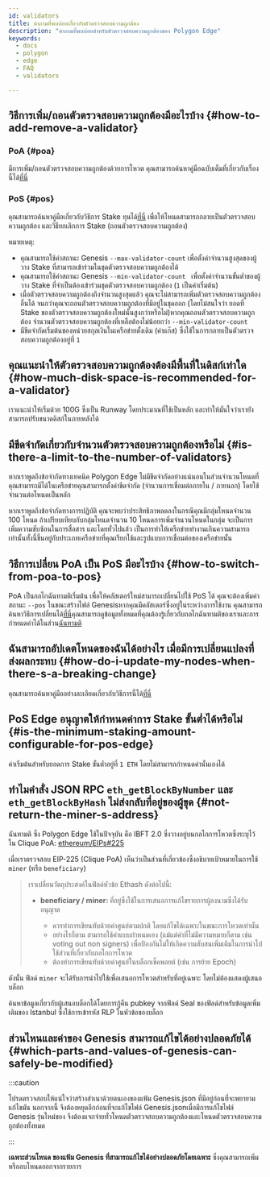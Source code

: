```yaml
---
id: validators
title: คำถามที่พบบ่อยเกี่ยวกับตัวตรวจสอบความถูกต้อง
description: "คำถามที่พบบ่อยสำหรับตัวตรวจสอบความถูกต้องของ Polygon Edge"
keywords:
  - docs
  - polygon
  - edge
  - FAQ
  - validators

---
```


## วิธีการเพิ่ม/ถอนตัวตรวจสอบความถูกต้องมีอะไรบ้าง {#how-to-add-remove-a-validator}

### PoA {#poa}
มีการเพิ่ม/ถอนตัวตรวจสอบความถูกต้องด้วยการโหวต คุณสามารถค้นหาคู่มือฉบับเต็มที่เกี่ยวกับเรื่องนี้ได้[ที่นี่](/docs/edge/consensus/poa)

### PoS {#pos}
คุณสามารถค้นหาคู่มือเกี่ยวกับวิธีการ Stake ทุนได้[ที่นี่](/docs/edge/consensus/pos-stake-unstake) เพื่อให้โหนดสามารถกลายเป็นตัวตรวจสอบความถูกต้อง และวิธียกเลิกการ Stake (ถอนตัวตรวจสอบความถูกต้อง)

หมายเหตุ:
- คุณสามารถใช้ค่าสถานะ Genesis `--max-validator-count` เพื่อตั้งค่าจำนวนสูงสุดของผู้วาง Stake ที่สามารถเข้าร่วมในชุดตัวตรวจสอบความถูกต้องได้
- คุณสามารถใช้ค่าสถานะ Genesis `--min-validator-count ` เพื่อตั้งค่าจำนวนขั้นต่ำของผู้วาง Stake ที่จำเป็นต้องเข้าร่วมชุดตัวตรวจสอบความถูกต้อง (`1` เป็นค่าเริ่มต้น)
- เมื่อตัวตรวจสอบความถูกต้องถึงจำนวนสูงสุดแล้ว คุณจะไม่สามารถเพิ่มตัวตรวจสอบความถูกต้องอื่นได้ จนกว่าคุณจะถอนตัวตรวจสอบความถูกต้องที่มีอยู่ในชุดออก (โดยไม่สนใจว่า ยอดที่ Stake ของตัวตรวจสอบความถูกต้องใหม่นั้นสูงกว่าหรือไม่)หากคุณถอนตัวตรวจสอบความถูกต้อง จำนวนตัวตรวจสอบความถูกต้องที่เหลือต้องไม่น้อยกว่า `--min-validator-count`
- มีขีดจำกัดเริ่มต้นของหน่วยสกุลเงินในเครือข่ายดั้งเดิม (ค่าแก๊ส) ซึ่งใช้ในการกลายเป็นตัวตรวจสอบความถูกต้องอยู่ที่ `1`



## คุณแนะนำให้ตัวตรวจสอบความถูกต้องต้องมีพื้นที่ในดิสก์เท่าใด {#how-much-disk-space-is-recommended-for-a-validator}

เราแนะนำให้เริ่มด้วย 100G ซึ่งเป็น Runway โดยประมาณที่ใช้เป็นหลัก และทำให้มั่นใจว่าเรายังสามารถปรับขนาดดิสก์ในภายหลังได้


## มีขีดจำกัดเกี่ยวกับจำนวนตัวตรวจสอบความถูกต้องหรือไม่ {#is-there-a-limit-to-the-number-of-validators}

หากเราพูดถึงข้อจำกัดทางเทคนิค Polygon Edge ไม่มีขีดจำกัดอย่างแน่นอนในส่วนจำนวนโหนดที่คุณสามารถมีได้ในเครือข่ายคุณสามารถตั้งค่าขีดจำกัด (จำนวนการเชื่อมต่อภายใน / ภายนอก) โดยใช้จำนวนต่อโหนดเป็นหลัก

หากเราพูดถึงข้อจำกัดทางการปฏิบัติ คุณจะพบว่าประสิทธิภาพลดลงในกรณีคุณมีกลุ่มโหนดจำนวน 100 โหนด ถ้าเปรียบเทียบกับกลุ่มโหนดจำนวน 10 โหนดการเพิ่มจำนวนโหนดในกลุ่ม จะเป็นการเพิ่มความซับซ้อนในการสื่อสาร และโดยทั่วไปแล้ว เป็นการทำให้เครือข่ายทำงานเกินความสามารถเท่านั้นทั้งนี้ขึ้นอยู่กับประเภทเครือข่ายที่คุณเรียกใช้และรูปแบบการเชื่อมต่อของเครือข่ายนั้น

## วิธีการเปลี่ยน PoA เป็น PoS มีอะไรบ้าง {#how-to-switch-from-poa-to-pos}

PoA เป็นกลไกฉันทามติเริ่มต้น เพื่อให้คลัสเตอร์ใหม่สามารถเปลี่ยนไปใช้ PoS ได้ คุณจะต้องเพิ่มค่าสถานะ `--pos` ในขณะสร้างไฟล์ Genesisหากคุณมีคลัสเตอร์ซึ่งอยู่ในระหว่างการใช้งาน คุณสามารถค้นหาวิธีการเปลี่ยนได้[ที่นี่](/docs/edge/consensus/migration-to-pos)คุณสามารถดูข้อมูลทั้งหมดที่คุณต้องรู้เกี่ยวกับกลไกฉันทามติของเราและการกำหนดค่าได้ในส่วน[ฉันทามติ](/docs/edge/consensus/poa)

## ฉันสามารถอัปเดตโหนดของฉันได้อย่างไร เมื่อมีการเปลี่ยนแปลงที่ส่งผลกระทบ {#how-do-i-update-my-nodes-when-there-s-a-breaking-change}

คุณสามารถค้นหาคู่มืออย่างละเอียดเกี่ยวกับวิธีการนี้ได้[ที่นี่](/docs/edge/validator-hosting#update)

## PoS Edge อนุญาตให้กำหนดค่าการ Stake ขั้นต่ำได้หรือไม่ {#is-the-minimum-staking-amount-configurable-for-pos-edge}

ค่าเริ่มต้นสำหรับยอดการ Stake ขั้นต่ำอยู่ที่ `1 ETH` โดยไม่สามารถกำหนดค่านั้นเองได้

## ทำไมคำสั่ง JSON RPC `eth_getBlockByNumber` และ `eth_getBlockByHash` ไม่ส่งกลับที่อยู่ของผู้ขุด {#not-return-the-miner-s-address}

ฉันทามติ ซึ่ง Polygon Edge ใช้ในปัจจุบัน คือ IBFT 2.0 ซึ่งวางอยู่บนกลไกการโหวตซึ่งระบุไว้ใน Clique PoA: [ethereum/EIPs#225](https://github.com/ethereum/EIPs/issues/225)

เมื่อเราตรวจสอบ EIP-225 (Clique PoA) เห็นว่าเป็นส่วนที่เกี่ยวข้องซึ่งอธิบายเป้าหมายในการใช้ `miner` (หรือ `beneficiary`)

<blockquote>
เราเปลี่ยนวัตถุประสงค์ในฟิลด์หัวข้อ Ethash ดังต่อไปนี้:
<ul>
<li><b>beneficiary / miner: </b> ที่อยู่ซึ่งใช้ในการเสนอการแก้ไขรายการผู้ลงนามซึ่งได้รับอนุญาต</li>
<ul>
<li>ควรทำการเขียนทับด้วยค่าศูนย์ตามปกติ โดยแก้ไขได้เฉพาะในขณะการโหวตเท่านั้น</li>
<li>อย่างไรก็ตาม สามารถใช้ค่าแบบกำหนดเอง (แม้แต่ค่าที่ไม่มีความหมายก็ตาม เช่น voting out non signers) เพื่อป้องกันไม่ให้เกิดความสับสนเพิ่มเติมในการนำไปใช้ส่วนที่เกี่ยวกับกลไกการโหวต</li>
<li>ต้องทำการเขียนทับด้วยค่าศูนย์ในบล็อกเช็คพอยต์ (เช่น การย้าย Epoch)</li>
</ul>

</ul>

</blockquote>

ดังนั้น ฟิลด์ `miner` จะได้รับการนำไปใช้เพื่อเสนอการโหวตสำหรับที่อยู่เฉพาะ โดยไม่ต้องแสดงผู้เสนอบล็อก

ค้นหาข้อมูลเกี่ยวกับผู้เสนอบล็อกได้โดยการกู้คืน pubkey จากฟิลด์ Seal ของฟิลด์สำหรับข้อมูลเพิ่มเติมของ Istanbul ซึ่งใช้การเข้ารหัส RLP ในหัวข้อของบล็อก

## ส่วนไหนและค่าของ Genesis สามารถแก้ไขได้อย่างปลอดภัยได้ {#which-parts-and-values-of-genesis-can-safely-be-modified}

:::caution

โปรดตรวจสอบให้แน่ใจว่าสร้างสำเนาด้วยตนเองของแฟ้ม Genesis.json ที่มีอยู่ก่อนที่จะพยายามแก้ไขมัน นอกจากนี้ จึงต้องหยุดอีกก่อนที่จะแก้ไขไฟล์ Genesis.jsonเมื่อมีการแก้ไขไฟล์ Genesis รุ่นใหม่ของ จึงต้องแจกจ่ายทั่วโหนดตัวตรวจสอบความถูกต้องและโหนดตัวตรวจสอบความถูกต้องทั้งหมด

:::

**เฉพาะส่วนโหนด ของแฟ้ม Genesis ที่สามารถแก้ไขได้อย่างปลอดภัยโดยเฉพาะ** ซึ่งคุณสามารถเพิ่มหรือลบโหนดออกจากรายการ